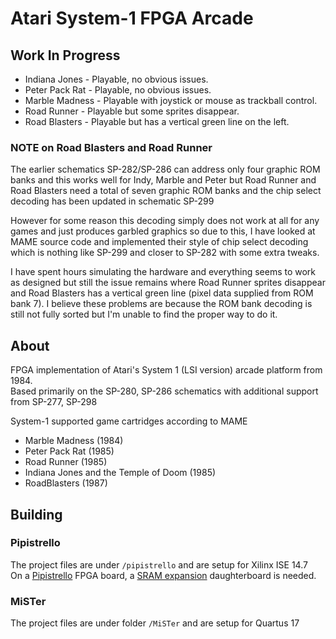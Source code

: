 # Atari System-1 FPGA Arcade  

## Work In Progress  
* Indiana Jones - Playable, no obvious issues.  
* Peter Pack Rat - Playable, no obvious issues.  
* Marble Madness - Playable with joystick or mouse as trackball control.  
* Road Runner - Playable but some sprites disappear.  
* Road Blasters - Playable but has a vertical green line on the left.  

### NOTE on Road Blasters and Road Runner  
The earlier schematics SP-282/SP-286 can address only four graphic ROM banks and this works well for Indy, Marble and Peter but Road Runner and Road Blasters need a total of seven graphic ROM banks and the chip select decoding has been updated in schematic SP-299  

However for some reason this decoding simply does not work at all for any games and just produces garbled graphics so due to this, I have looked at MAME source code and implemented their style of chip select decoding which is nothing like SP-299 and closer to SP-282 with some extra tweaks.  

I have spent hours simulating the hardware and everything seems to work as designed but still the issue remains where Road Runner sprites disappear and Road Blasters has a vertical green line (pixel data supplied from ROM bank 7). I believe these problems are because the ROM bank decoding is still not fully sorted but I'm unable to find the proper way to do it.  

## About  
FPGA implementation of Atari's System 1 (LSI version) arcade platform from 1984.  
Based primarily on the SP-280, SP-286 schematics with additional support from SP-277, SP-298  

System-1 supported game cartridges according to MAME  
* Marble Madness (1984)  
* Peter Pack Rat (1985)  
* Road Runner (1985)  
* Indiana Jones and the Temple of Doom (1985)  
* RoadBlasters (1987)  

## Building  

### Pipistrello  
The project files are under `/pipistrello` and are setup for Xilinx ISE 14.7  
On a [Pipistrello](http://pipistrello.saanlima.com/index.php?title=Welcome_to_Pipistrello) FPGA board, a [SRAM expansion](https://oshpark.com/profiles/d18c7db) daughterboard is needed.  

### MiSTer
The project files are under folder `/MiSTer` and are setup for Quartus 17  
